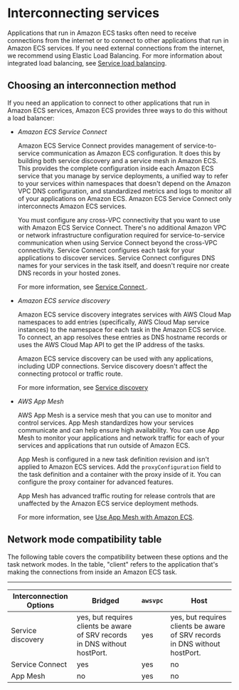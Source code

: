 # Interconnecting services<a name="interconnecting-services"></a>

Applications that run in Amazon ECS tasks often need to receive connections from the internet or to connect to other applications that run in Amazon ECS services\. If you need external connections from the internet, we recommend using Elastic Load Balancing\. For more information about integrated load balancing, see [Service load balancing](service-load-balancing.md)\.

## Choosing an interconnection method<a name="connection-options"></a>

If you need an application to connect to other applications that run in Amazon ECS services, Amazon ECS provides three ways to do this without a load balancer:
+ *Amazon ECS Service Connect*

  Amazon ECS Service Connect provides management of service\-to\-service communication as Amazon ECS configuration\. It does this by building both service discovery and a service mesh in Amazon ECS\. This provides  the complete configuration inside each Amazon ECS service that you manage by service deployments, a unified way to refer to your services within namespaces that doesn't depend on the Amazon VPC DNS configuration, and standardized metrics and logs to monitor all of your applications on Amazon ECS\. Amazon ECS Service Connect only interconnects Amazon ECS services\.

   You must configure any cross\-VPC connectivity that you want to use with Amazon ECS Service Connect\. There's no additional Amazon VPC or network infrastructure configuration required for service\-to\-service communication when using Service Connect beyond the cross\-VPC connectivity\. Service Connect configures each task for your applications to discover services\. Service Connect configures DNS names for your services in the task itself, and doesn't require nor create DNS records in your hosted zones\.

  For more information, see [Service Connect ](service-connect.md)\.
+ *Amazon ECS service discovery*

  Amazon ECS service discovery integrates services with AWS Cloud Map namespaces to add entries \(specifically, AWS Cloud Map service instances\) to the namespace for each task in the Amazon ECS service\. To connect, an app resolves these entries as DNS hostname records or uses the AWS Cloud Map API to get the IP address of the tasks\.

  Amazon ECS service discovery can be used with any applications, including UDP connections\. Service discovery doesn't affect the connecting protocol or traffic route\.

  For more information, see [Service discovery](service-discovery.md)
+ *AWS App Mesh*

  AWS App Mesh is a service mesh that you can use to monitor and control services\. App Mesh standardizes how your services communicate and can help ensure high availability\. You can use App Mesh to monitor your applications and network traffic for each of your services and applications that run outside of Amazon ECS\.

  App Mesh is configured in a new task definition revision and isn't applied to Amazon ECS services\. Add the `proxyConfiguration` field to the task definition and a container with the proxy inside of it\. You can configure the proxy container for advanced features\.

  App Mesh has advanced traffic routing for release controls that are unaffected by the Amazon ECS service deployment methods\.

  For more information, see [Use App Mesh with Amazon ECS](gs-app-mesh.md)\.

## Network mode compatibility table<a name="interconnect-network-mode-compatibility-table"></a>

The following table covers the compatibility between these options and the task network modes\. In the table, "client" refers to the application that's making the connections from inside an Amazon ECS task\.


****  

| Interconnection Options | Bridged | `awsvpc` | Host | 
| --- | --- | --- | --- | 
| Service discovery | yes, but requires clients be aware of SRV records in DNS without hostPort\. | yes | yes, but requires clients be aware of SRV records in DNS without hostPort\. | 
| Service Connect  | yes | yes | no | 
| App Mesh | no | yes | no | 
